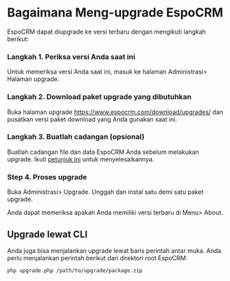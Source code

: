 # Bagaimana Meng-upgrade EspoCRM

EspoCRM dapat diupgrade ke versi terbaru dengan mengikuti langkah berikut:

### Langkah 1. Periksa versi Anda saat ini

Untuk memeriksa versi Anda saat ini, masuk ke halaman Administrasi> Halaman upgrade.

### Langkah 2. Download paket upgrade yang dibutuhkan

Buka halaman upgrade https://www.espocrm.com/download/upgrades/ dan pusatkan versi paket download yang Anda gunakan saat ini.

### Langkah 3. Buatlah cadangan (opsional)

Buatlah cadangan file dan data EspoCRM Anda sebelum melakukan upgrade. Ikuti  [petunjuk ini](backup-and-restore.md) untuk menyelesaikannya.

### Step 4. Proses upgrade

Buka Administrasi> Upgrade. Unggah dan instal satu demi satu paket upgrade.

Anda dapat memeriksa apakah Anda memiliki versi terbaru di Menu> About.

## Upgrade lewat CLI

Anda juga bisa menjalankan upgrade lewat baris perintah antar muka. Anda perlu menjalankan perintah berikut dari direktori root EspoCRM:

```
php upgrade.php /path/to/upgrade/package.zip
```
